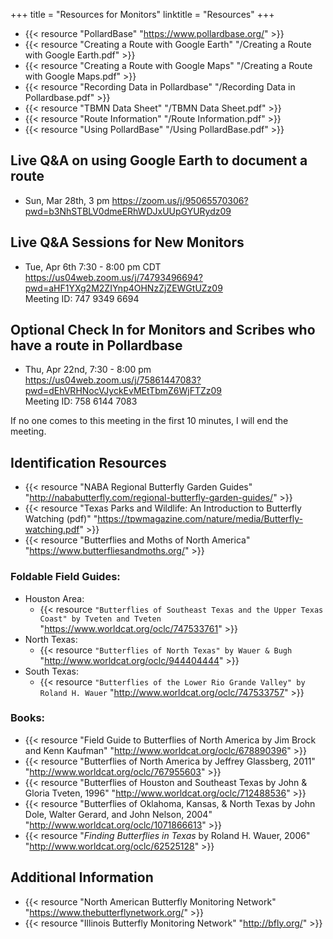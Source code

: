 +++
title = "Resources for Monitors"
linktitle = "Resources"
+++

- {{< resource "PollardBase" "https://www.pollardbase.org/" >}}
- {{< resource "Creating a Route with Google Earth" "/Creating a Route with Google Earth.pdf" >}}
- {{< resource "Creating a Route with Google Maps" "/Creating a Route with Google Maps.pdf" >}}
- {{< resource "Recording Data in Pollardbase" "/Recording Data in Pollardbase.pdf" >}}
- {{< resource "TBMN Data Sheet" "/TBMN Data Sheet.pdf" >}}
- {{< resource "Route Information" "/Route Information.pdf" >}}
- {{< resource "Using PollardBase" "/Using PollardBase.pdf" >}}

## Live Q&A on using Google Earth to document a route
- Sun, Mar 28th, 3 pm
 https://zoom.us/j/95065570306?pwd=b3NhSTBLV0dmeERhWDJxUUpGYURydz09


## Live Q&A Sessions for New Monitors

- Tue, Apr 6th 7:30 - 8:00 pm CDT  
https://us04web.zoom.us/j/74793496694?pwd=aHF1YXg2M2ZIYnp4OHNzZjZEWGtUZz09  
Meeting ID: 747 9349 6694

## Optional Check In for Monitors and Scribes who have a route in Pollardbase

- Thu, Apr 22nd, 7:30 - 8:00 pm  
https://us04web.zoom.us/j/75861447083?pwd=dEhVRHNocVJyckEvMEtTbmZ6WjFTZz09  
Meeting ID: 758 6144 7083

If no one comes to this meeting in the first 10 minutes, I will end the meeting.

## Identification Resources

- {{< resource "NABA Regional Butterfly Garden Guides" "http://nababutterfly.com/regional-butterfly-garden-guides/" >}}
- {{< resource "Texas Parks and Wildlife: An Introduction to Butterfly Watching (pdf)" "https://tpwmagazine.com/nature/media/Butterfly-watching.pdf" >}}
- {{< resource "Butterflies and Moths of North America" "https://www.butterfliesandmoths.org/" >}}

### Foldable Field Guides:
      
- Houston Area:
  - {{< resource `"Butterflies of Southeast Texas and the Upper Texas Coast" by Tveten and Tveten` "https://www.worldcat.org/oclc/747533761" >}}
- North Texas:
  - {{< resource `"Butterflies of North Texas" by Wauer & Bugh` "http://www.worldcat.org/oclc/944404444" >}}
- South Texas:
  - {{< resource `"Butterflies of the Lower Rio Grande Valley" by Roland H. Wauer` "http://www.worldcat.org/oclc/747533757" >}}

### Books:

- {{< resource "Field Guide to Butterflies of North America by Jim Brock and Kenn Kaufman" "http://www.worldcat.org/oclc/678890396" >}}
- {{< resource "Butterflies of North America by Jeffrey Glassberg, 2011" "http://www.worldcat.org/oclc/767955603" >}}
- {{< resource "Butterflies of Houston and Southeast Texas by John & Gloria Tveten, 1996" "http://www.worldcat.org/oclc/712488536" >}}
- {{< resource "Butterflies of Oklahoma, Kansas, & North Texas by John Dole, Walter Gerard, and John Nelson, 2004" "http://www.worldcat.org/oclc/1071866613" >}}
- {{< resource "_Finding Butterflies in Texas_ by Roland H. Wauer, 2006" "http://www.worldcat.org/oclc/62525128" >}}

## Additional Information

- {{< resource "North American Butterfly Monitoring Network" "https://www.thebutterflynetwork.org/" >}}
- {{< resource "Illinois Butterfly Monitoring Network" "http://bfly.org/" >}}
